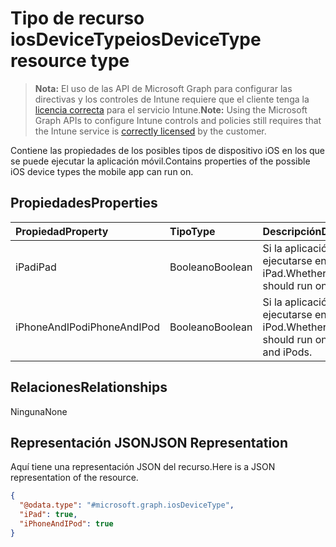 # <a name="iosdevicetype-resource-type"></a><span data-ttu-id="d1da1-101">Tipo de recurso iosDeviceType</span><span class="sxs-lookup"><span data-stu-id="d1da1-101">iosDeviceType resource type</span></span>

> <span data-ttu-id="d1da1-102">**Nota:** El uso de las API de Microsoft Graph para configurar las directivas y los controles de Intune requiere que el cliente tenga la [licencia correcta](https://go.microsoft.com/fwlink/?linkid=839381) para el servicio Intune.</span><span class="sxs-lookup"><span data-stu-id="d1da1-102">**Note:** Using the Microsoft Graph APIs to configure Intune controls and policies still requires that the Intune service is [correctly licensed](https://go.microsoft.com/fwlink/?linkid=839381) by the customer.</span></span>

<span data-ttu-id="d1da1-103">Contiene las propiedades de los posibles tipos de dispositivo iOS en los que se puede ejecutar la aplicación móvil.</span><span class="sxs-lookup"><span data-stu-id="d1da1-103">Contains properties of the possible iOS device types the mobile app can run on.</span></span>
## <a name="properties"></a><span data-ttu-id="d1da1-104">Propiedades</span><span class="sxs-lookup"><span data-stu-id="d1da1-104">Properties</span></span>
|<span data-ttu-id="d1da1-105">Propiedad</span><span class="sxs-lookup"><span data-stu-id="d1da1-105">Property</span></span>|<span data-ttu-id="d1da1-106">Tipo</span><span class="sxs-lookup"><span data-stu-id="d1da1-106">Type</span></span>|<span data-ttu-id="d1da1-107">Descripción</span><span class="sxs-lookup"><span data-stu-id="d1da1-107">Description</span></span>|
|:---|:---|:---|
|<span data-ttu-id="d1da1-108">iPad</span><span class="sxs-lookup"><span data-stu-id="d1da1-108">iPad</span></span>|<span data-ttu-id="d1da1-109">Booleano</span><span class="sxs-lookup"><span data-stu-id="d1da1-109">Boolean</span></span>|<span data-ttu-id="d1da1-110">Si la aplicación debe ejecutarse en iPad.</span><span class="sxs-lookup"><span data-stu-id="d1da1-110">Whether the app should run on iPads.</span></span>|
|<span data-ttu-id="d1da1-111">iPhoneAndIPod</span><span class="sxs-lookup"><span data-stu-id="d1da1-111">iPhoneAndIPod</span></span>|<span data-ttu-id="d1da1-112">Booleano</span><span class="sxs-lookup"><span data-stu-id="d1da1-112">Boolean</span></span>|<span data-ttu-id="d1da1-113">Si la aplicación debe ejecutarse en iPhone y iPod.</span><span class="sxs-lookup"><span data-stu-id="d1da1-113">Whether the app should run on iPhones and iPods.</span></span>|

## <a name="relationships"></a><span data-ttu-id="d1da1-114">Relaciones</span><span class="sxs-lookup"><span data-stu-id="d1da1-114">Relationships</span></span>
<span data-ttu-id="d1da1-115">Ninguna</span><span class="sxs-lookup"><span data-stu-id="d1da1-115">None</span></span>
## <a name="json-representation"></a><span data-ttu-id="d1da1-116">Representación JSON</span><span class="sxs-lookup"><span data-stu-id="d1da1-116">JSON Representation</span></span>
<span data-ttu-id="d1da1-117">Aquí tiene una representación JSON del recurso.</span><span class="sxs-lookup"><span data-stu-id="d1da1-117">Here is a JSON representation of the resource.</span></span>
<!--{
  "blockType": "resource",
  "@odata.type": "microsoft.graph.iosDeviceType"
}-->
``` json
{
  "@odata.type": "#microsoft.graph.iosDeviceType",
  "iPad": true,
  "iPhoneAndIPod": true
}
```




